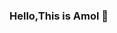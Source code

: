 ### Hello,This is Amol 👋
<!--
**amol-garje/amol-garje** is a ✨ _special_ ✨ repository because its `README.md` (this file) appears on your GitHub profile.
- 
Here are some ideas to get you started:

- 🌱 I’m currently learning Aws With Cloud...
- 💬 Ask mi about java full stack Developement ...
- 📞 PhoneNumbe:8623809917...
- ⚡ Fun fact: ...
-->

